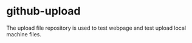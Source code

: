 # github-upload
The upload file repository is used to test webpage and test upload local machine files.
